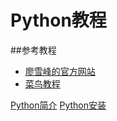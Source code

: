 # Python教程
##参考教程
  - [廖雪峰的官方网站](https://www.liaoxuefeng.com/wiki/1016959663602400)
  - [菜鸟教程](https://www.runoob.com/python3/python3-tutorial.html)

[Python简介](./简介.md)
[Python安装](./Python安装.md)
